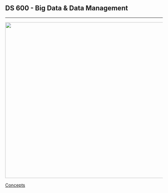 ## DS 600 - Big Data & Data Management

---

<p align="center">
  <img width="1000" height="500" src="https://github.com/ankur715/SQL/tree/master/data_management_&_big_data/query_zagdb.JPG">
</p>

[Concepts](https://github.com/ankur715/SQL/tree/master/data_management_&_big_data/concepts)
